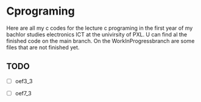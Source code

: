 # Cprograming
Here are all my c codes for the lecture c programing in the first year of my bachlor studies electronics ICT at the univirsity of PXL.
U can find al the finished code on the main branch. On the WorkInProgressbranch are some files that are not finished yet. 

## TODO
- [ ] oef3_3
- [ ] oef7_3

